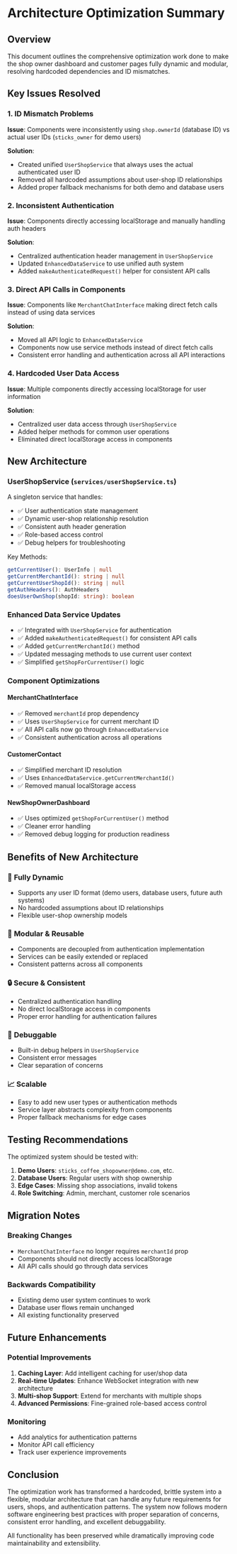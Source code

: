 # Architecture Optimization Summary

## Overview
This document outlines the comprehensive optimization work done to make the shop owner dashboard and customer pages fully dynamic and modular, resolving hardcoded dependencies and ID mismatches.

## Key Issues Resolved

### 1. ID Mismatch Problems
**Issue**: Components were inconsistently using `shop.ownerId` (database ID) vs actual user IDs (`sticks_owner` for demo users)

**Solution**: 
- Created unified `UserShopService` that always uses the actual authenticated user ID
- Removed all hardcoded assumptions about user-shop ID relationships
- Added proper fallback mechanisms for both demo and database users

### 2. Inconsistent Authentication
**Issue**: Components directly accessing localStorage and manually handling auth headers

**Solution**:
- Centralized authentication header management in `UserShopService`
- Updated `EnhancedDataService` to use unified auth system
- Added `makeAuthenticatedRequest()` helper for consistent API calls

### 3. Direct API Calls in Components
**Issue**: Components like `MerchantChatInterface` making direct fetch calls instead of using data services

**Solution**:
- Moved all API logic to `EnhancedDataService`
- Components now use service methods instead of direct fetch calls
- Consistent error handling and authentication across all API interactions

### 4. Hardcoded User Data Access
**Issue**: Multiple components directly accessing localStorage for user information

**Solution**:
- Centralized user data access through `UserShopService`
- Added helper methods for common user operations
- Eliminated direct localStorage access in components

## New Architecture

### UserShopService (`services/userShopService.ts`)
A singleton service that handles:
- ✅ User authentication state management
- ✅ Dynamic user-shop relationship resolution
- ✅ Consistent auth header generation
- ✅ Role-based access control
- ✅ Debug helpers for troubleshooting

Key Methods:
```typescript
getCurrentUser(): UserInfo | null
getCurrentMerchantId(): string | null  
getCurrentUserShopId(): string | null
getAuthHeaders(): AuthHeaders
doesUserOwnShop(shopId: string): boolean
```

### Enhanced Data Service Updates
- ✅ Integrated with `UserShopService` for authentication
- ✅ Added `makeAuthenticatedRequest()` for consistent API calls
- ✅ Added `getCurrentMerchantId()` method
- ✅ Updated messaging methods to use current user context
- ✅ Simplified `getShopForCurrentUser()` logic

### Component Optimizations

#### MerchantChatInterface
- ✅ Removed `merchantId` prop dependency
- ✅ Uses `UserShopService` for current merchant ID
- ✅ All API calls now go through `EnhancedDataService`
- ✅ Consistent authentication across all operations

#### CustomerContact
- ✅ Simplified merchant ID resolution
- ✅ Uses `EnhancedDataService.getCurrentMerchantId()`
- ✅ Removed manual localStorage access

#### NewShopOwnerDashboard
- ✅ Uses optimized `getShopForCurrentUser()` method
- ✅ Cleaner error handling
- ✅ Removed debug logging for production readiness

## Benefits of New Architecture

### 🔄 **Fully Dynamic**
- Supports any user ID format (demo users, database users, future auth systems)
- No hardcoded assumptions about ID relationships
- Flexible user-shop ownership models

### 🧩 **Modular & Reusable**
- Components are decoupled from authentication implementation
- Services can be easily extended or replaced
- Consistent patterns across all components

### 🔒 **Secure & Consistent**
- Centralized authentication handling
- No direct localStorage access in components
- Proper error handling for authentication failures

### 🐛 **Debuggable**
- Built-in debug helpers in `UserShopService`
- Consistent error messages
- Clear separation of concerns

### 📈 **Scalable**
- Easy to add new user types or authentication methods
- Service layer abstracts complexity from components
- Proper fallback mechanisms for edge cases

## Testing Recommendations

The optimized system should be tested with:

1. **Demo Users**: `sticks_coffee_shopowner@demo.com`, etc.
2. **Database Users**: Regular users with shop ownership
3. **Edge Cases**: Missing shop associations, invalid tokens
4. **Role Switching**: Admin, merchant, customer role scenarios

## Migration Notes

### Breaking Changes
- `MerchantChatInterface` no longer requires `merchantId` prop
- Components should not directly access localStorage
- All API calls should go through data services

### Backwards Compatibility
- Existing demo user system continues to work
- Database user flows remain unchanged
- All existing functionality preserved

## Future Enhancements

### Potential Improvements
1. **Caching Layer**: Add intelligent caching for user/shop data
2. **Real-time Updates**: Enhance WebSocket integration with new architecture
3. **Multi-shop Support**: Extend for merchants with multiple shops
4. **Advanced Permissions**: Fine-grained role-based access control

### Monitoring
- Add analytics for authentication patterns
- Monitor API call efficiency
- Track user experience improvements

## Conclusion

The optimization work has transformed a hardcoded, brittle system into a flexible, modular architecture that can handle any future requirements for users, shops, and authentication patterns. The system now follows modern software engineering best practices with proper separation of concerns, consistent error handling, and excellent debuggability.

All functionality has been preserved while dramatically improving code maintainability and extensibility.